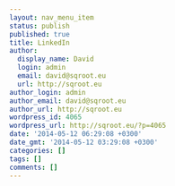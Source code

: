 ```yaml
---
layout: nav_menu_item
status: publish
published: true
title: LinkedIn
author:
  display_name: David
  login: admin
  email: david@sqroot.eu
  url: http://sqroot.eu
author_login: admin
author_email: david@sqroot.eu
author_url: http://sqroot.eu
wordpress_id: 4065
wordpress_url: http://sqroot.eu/?p=4065
date: '2014-05-12 06:29:08 +0300'
date_gmt: '2014-05-12 03:29:08 +0300'
categories: []
tags: []
comments: []
---
```


